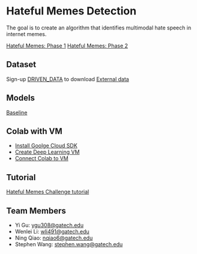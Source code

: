 # Hateful Memes Detection

The goal is to create an algorithm that identifies multimodal hate speech in internet memes.

[Hateful Memes: Phase 1](https://www.drivendata.org/competitions/64/hateful-memes/page/205/)
[Hateful Memes: Phase 2](https://www.drivendata.org/competitions/70/hateful-memes-phase-2/)


## Dataset
Sign-up [DRIVEN_DATA](https://www.drivendata.org/) to download [External data](https://www.drivendata.org/competitions/64/hateful-memes/data/)


## Models
[Baseline](https://github.com/facebookresearch/mmf/tree/master/projects/hateful_memes#reproducing-baselines)


## Colab with VM
* [Install Goolge Cloud SDK](https://cloud.google.com/sdk/docs/quickstart)
* [Create Deep Learning VM](https://www.youtube.com/watch?v=kyNbYCHFCSw&list=PLIivdWyY5sqJxnwJhe3etaK7utrBiPBQ2&index=31)
* [Connect Colab to VM](https://medium.com/@yufengg/how-to-upgrade-colab-with-more-compute-64d53a9b05dc)


## Tutorial
[Hateful Memes Challenge tutorial](https://mmf.sh/docs/challenges/hateful_memes_challenge/#predicting-for-phase-1)


## Team Members
* Yi Gu: ygu308@gatech.edu
* Wenlei Li: wli491@gatech.edu
* Ning Qiao: nqiao6@gatech.edu
* Stephen Wang: stephen.wang@gatech.edu

